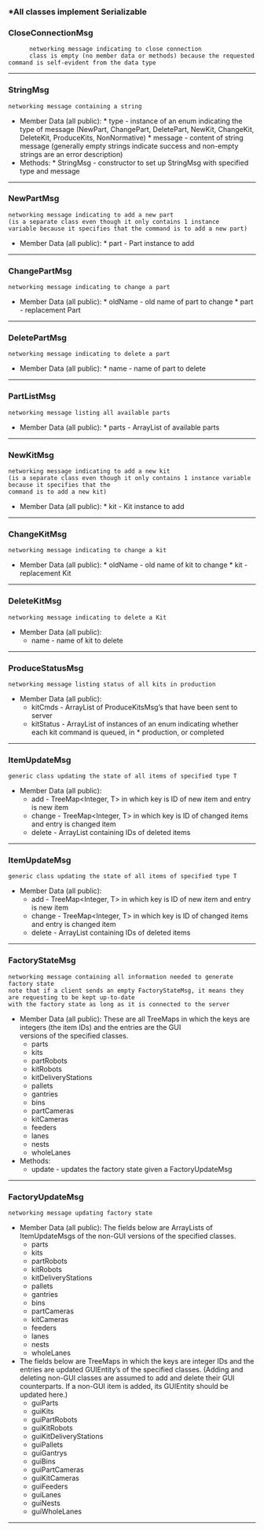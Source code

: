 ### \*All classes implement Serializable

### CloseConnectionMsg
          networking message indicating to close connection
          class is empty (no member data or methods) because the requested command is self-evident from the data type

***

### StringMsg
    networking message containing a string
* Member Data (all public):
      * type - instance of an enum indicating the type of message (NewPart, ChangePart, DeletePart, NewKit, ChangeKit, DeleteKit, ProduceKits, NonNormative)
      * message - content of string message (generally empty strings indicate success and non-empty strings are an error description)
* Methods:
      * StringMsg - constructor to set up StringMsg with specified type and message

***

### NewPartMsg
    networking message indicating to add a new part 
    (is a separate class even though it only contains 1 instance 
    variable because it specifies that the command is to add a new part)
* Member Data (all public):
      * part - Part instance to add

***

### ChangePartMsg
    networking message indicating to change a part
* Member Data (all public):
      * oldName - old name of part to change
      * part - replacement Part

***

### DeletePartMsg
    networking message indicating to delete a part
* Member Data (all public):
      * name - name of part to delete

***

### PartListMsg
    networking message listing all available parts
* Member Data (all public):
      * parts - ArrayList of available parts

***

### NewKitMsg
    networking message indicating to add a new kit
    (is a separate class even though it only contains 1 instance variable because it specifies that the       
    command is to add a new kit)
* Member Data (all public):
      * kit - Kit instance to add

***

### ChangeKitMsg
    networking message indicating to change a kit
* Member Data (all public):
      * oldName - old name of kit to change
      * kit - replacement Kit

***

### DeleteKitMsg
    networking message indicating to delete a Kit
* Member Data (all public):
     * name - name of kit to delete

***

### ProduceStatusMsg
    networking message listing status of all kits in production
* Member Data (all public):
     * kitCmds - ArrayList of ProduceKitsMsg’s that have been sent to server
     * kitStatus - ArrayList of instances of an enum indicating whether each kit command is queued, in                      * production, or completed

***

### ItemUpdateMsg<T>
    generic class updating the state of all items of specified type T
* Member Data (all public):
     * add - TreeMap<Integer, T> in which key is ID of new item and entry is new item
     * change - TreeMap<Integer, T> in which key is ID of changed items and entry is changed item
     * delete - ArrayList<Integer> containing IDs of deleted items

***

### ItemUpdateMsg<T>
    generic class updating the state of all items of specified type T
* Member Data (all public):
     * add - TreeMap<Integer, T> in which key is ID of new item and entry is new item
     * change - TreeMap<Integer, T> in which key is ID of changed items and entry is changed item
     * delete - ArrayList<Integer> containing IDs of deleted items

***

### FactoryStateMsg
    networking message containing all information needed to generate factory state
    note that if a client sends an empty FactoryStateMsg, it means they are requesting to be kept up-to-date                
    with the factory state as long as it is connected to the server
* Member Data (all public):
    These are all TreeMaps in which the keys are integers (the item IDs) and the entries are the GUI     
    versions of the specified classes.
     * parts
     * kits
     * partRobots
     * kitRobots
     * kitDeliveryStations
     * pallets
     * gantries
     * bins
     * partCameras
     * kitCameras
     * feeders
     * lanes
     * nests
     * wholeLanes
* Methods:
     * update - updates the factory state given a FactoryUpdateMsg

***
### FactoryUpdateMsg
    networking message updating factory state
* Member Data (all public):
    The fields below are ArrayLists of ItemUpdateMsgs of the non-GUI versions of the specified classes.
     * parts
     * kits
     * partRobots
     * kitRobots
     * kitDeliveryStations
     * pallets
     * gantries
     * bins
     * partCameras
     * kitCameras
     * feeders
     * lanes
     * nests
     * wholeLanes
* The fields below are TreeMaps in which the keys are integer IDs and the entries are updated GUIEntity’s     of the specified classes. (Adding and deleting non-GUI classes are assumed to add and delete their GUI     counterparts. If a non-GUI item is added, its GUIEntity should be updated here.)
     * guiParts
     * guiKits
     * guiPartRobots
     * guiKitRobots
     * guiKitDeliveryStations
     * guiPallets
     * guiGantrys
     * guiBins
     * guiPartCameras
     * guiKitCameras
     * guiFeeders
     * guiLanes
     * guiNests
     * guiWholeLanes

***